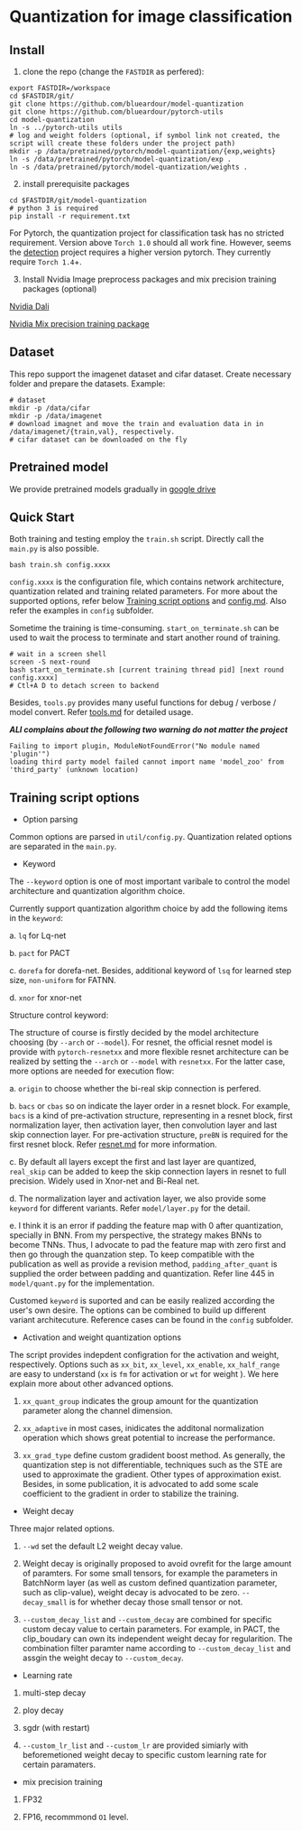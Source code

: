 # Quantization for image classification

## Install

1. clone the repo (change the `FASTDIR` as perfered):
```
export FASTDIR=/workspace
cd $FASTDIR/git/
git clone https://github.com/blueardour/model-quantization
git clone https://github.com/blueardour/pytorch-utils
cd model-quantization
ln -s ../pytorch-utils utils
# log and weight folders (optional, if symbol link not created, the script will create these folders under the project path)
mkdir -p /data/pretrained/pytorch/model-quantization/{exp,weights}
ln -s /data/pretrained/pytorch/model-quantization/exp .
ln -s /data/pretrained/pytorch/model-quantization/weights .
```

2. install prerequisite packages
```
cd $FASTDIR/git/model-quantization
# python 3 is required
pip install -r requirement.txt
```
For Pytorch, the quantization project for classification task has no stricted requirement. Version above `Torch 1.0` should all work fine. However, seems the [detection](./detection.md) project requires a higher version pytorch. They currently require `Torch 1.4`+.

3. Install Nvidia Image preprocess packages and mix precision training packages (optional)

[Nvidia Dali](https://github.com/NVIDIA/DALI) 

[Nvidia Mix precision training package](https://github.com/NVIDIA/apex)

## Dataset

This repo support the imagenet dataset and cifar dataset. 
Create necessary folder and prepare the datasets. Example:

```
# dataset
mkdir -p /data/cifar
mkdir -p /data/imagenet
# download imagnet and move the train and evaluation data in in /data/imagenet/{train,val}, respectively.
# cifar dataset can be downloaded on the fly
```

## Pretrained model

We provide pretrained models gradually in [google drive](https://drive.google.com/drive/folders/1vwxth9UB8AMbYP7cJxaWE9S0z9fueZ5J?usp=sharing)

## Quick Start

Both training and testing employ the `train.sh` script. Directly call the `main.py` is also possible.

```
bash train.sh config.xxxx
```

`config.xxxx` is the configuration file, which contains network architecture, quantization related and training related parameters. For more about the supported options, refer below [Training script options](./classification.md#Training-script-options) and [config.md](./config.md). Also refer the examples in `config` subfolder.

Sometime the training is time-consuming. `start_on_terminate.sh` can be used to wait the process to terminate and start another round of training.

```
# wait in a screen shell
screen -S next-round
bash start_on_terminate.sh [current training thread pid] [next round config.xxxx]
# Ctl+A D to detach screen to backend
```

Besides, `tools.py` provides many useful functions for debug / verbose / model convert. Refer [tools.md](./tools.md) for detailed usage.

***ALl complains about the following two warning do not matter the project***
```
Failing to import plugin, ModuleNotFoundError("No module named 'plugin'")
loading third party model failed cannot import name 'model_zoo' from 'third_party' (unknown location)
```


## Training script options

- Option parsing

Common options are parsed in `util/config.py`. Quantization related options are separated in the `main.py`.

- Keyword

The `--keyword` option is one of most important varibale to control the model architecture and quantization algorithm choice.

Currently support quantization algorithm choice by add the following items in the `keyword`:

a. `lq` for Lq-net

b. `pact` for PACT

c. `dorefa` for dorefa-net. Besides, additional keyword of `lsq` for learned step size, `non-uniform` for FATNN.

d. `xnor` for xnor-net

Structure control keyword:

The structure of course is firstly decided by the model architecture choosing (by `--arch` or `--model`). For resnet, the official resnet model is provide with `pytorch-resnetxx` and more flexible resnet architecture can be realized by setting the `--arch` or `--model` with `resnetxx`. For the latter case, more options are needed for execution flow:

a. `origin` to choose whether the bi-real skip connection is perfered.

b. `bacs` or `cbas` so on indicate the layer order in a resnet block. For example, `bacs` is a kind of pre-activation structure, representing in a resnet block, first normalization layer, then activation layer, then convolution layer and last skip connection layer. For pre-activation structure, `preBN` is required for the first resnet block.  Refer [resnet.md](./resnet.md) for more information.

c. By default all layers except the first and last layer are quantized, `real_skip` can be added to keep the skip connection layers in resnet to full precision. Widely used in Xnor-net and Bi-Real net.

d. The normalization layer and activation layer, we also provide some `keyword` for different variants. Refer `model/layer.py` for the detail. 

e. I think it is an error if padding the feature map with 0 after quantization, specially in BNN. From my perspective, the strategy makes BNNs to become TNNs. Thus, I advocate to pad the feature map with zero first and then go through the quanzation step. To keep compatible with the publication as well as provide a revision method, `padding_after_quant` is supplied the order between padding and quantization. Refer line 445 in `model/quant.py` for the implementation.

Customed `keyword` is suported and can be easily realized according the user's own desire. The options can be combined to build up different variant architecuture. Reference cases can be found in the `config` subfolder.

- Activation and weight quantization options

The script provides indepdent configration for the activation and weight, respectively. Options such as `xx_bit`, `xx_level`, `xx_enable`, `xx_half_range` are easy to understand (`xx` is `fm` for activation or `wt` for weight ). We here explain more about other advanced options. 

1. `xx_quant_group` indicates the group amount for the quantization parameter along the channel dimension.

2. `xx_adaptive` in most cases, inidicates the additonal normalization operation which shows great potential to increase the performance.

3. `xx_grad_type` define custom gradident boost method. As generally, the quantization step is not differentiable, techniques such as the STE are used to approximate the gradient. Other types of approximation exist. Besides, in some publication, it is advocated to add some scale coefficient to the gradient in order to stabilize the training.

- Weight decay

Three major related options.

1. `--wd` set the default L2 weight decay value.

2. Weight decay is originally proposed to avoid ovrefit for the large amount of paramters. For some small tensors, for example the parameters in BatchNorm layer (as well as custom defined quantization parameter, such as clip-value), weight decay is advocated to be zero. `--decay_small` is for whether decay those small tensor or not.

3. `--custom_decay_list` and `--custom_decay` are combined for specific custom decay value to certain parameters. For example, in PACT, the clip_boudary can own its independent weight decay for regularition. The combination filter paramter name according to `--custom_decay_list` and assgin the weight decay to `--custom_decay`.


- Learning rate

1. multi-step decay

2. ploy decay

3. sgdr (with restart)

4. `--custom_lr_list` and `--custom_lr` are provided simiarly with beforemetioned weight decay to specific custom learning rate for certain paramaters.

- mix precision training

1. FP32

2. FP16, recommmond `O1` level.
